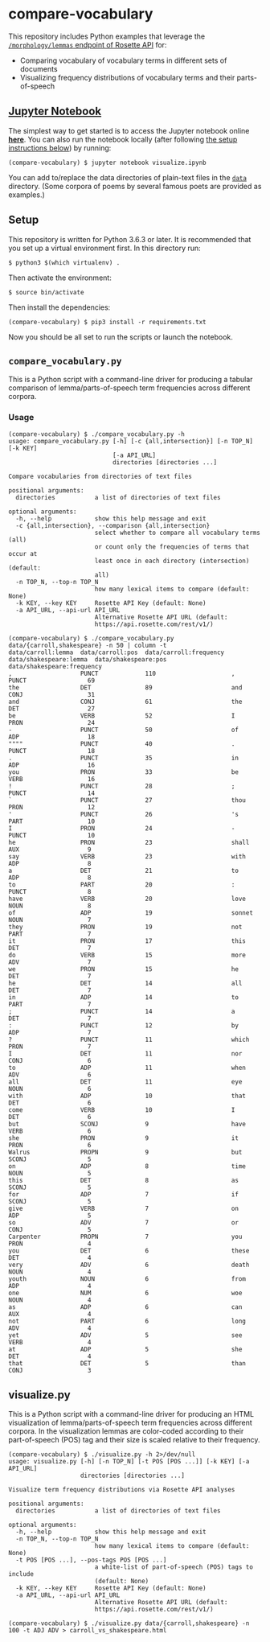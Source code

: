 # compare-vocabulary

This repository includes Python examples that leverage the [`/morphology/lemmas` endpoint of Rosette API](https://developer.rosette.com/features-and-functions#morphological-analysis-lemmas) for:

* Comparing vocabulary of vocabulary terms in different sets of documents
* Visualizing frequency distributions of vocabulary terms and their parts-of-speech

## [Jupyter Notebook]((http://nbviewer.jupyter.org/github/zyocum/compare-vocabulary/blob/master/visualize.ipynb))

The simplest way to get started is to access the Jupyter notebook online [**here**](http://nbviewer.jupyter.org/github/zyocum/compare-vocabulary/blob/master/visualize.ipynb).  You can also run the notebook locally (after following [the setup instructions below](https://github.com/zyocum/compare-vocabulary/blob/master/README.md#setup)) by running:

	(compare-vocabulary) $ jupyter notebook visualize.ipynb

You can add to/replace the data directories of plain-text files in the [`data`](https://github.com/zyocum/compare-vocabulary/tree/master/data) directory.  (Some corpora of poems by several famous poets are provided as examples.)

## Setup

This repository is written for Python 3.6.3 or later.  It is recommended that you set up a virtual environment first.  In this directory run:

    $ python3 $(which virtualenv) .

Then activate the environment:

    $ source bin/activate

Then install the dependencies:

    (compare-vocabulary) $ pip3 install -r requirements.txt

Now you should be all set to run the scripts or launch the notebook.

## `compare_vocabulary.py`

This is a Python script with a command-line driver for producing a tabular comparison of lemma/parts-of-speech term frequencies across different corpora.

### Usage

    (compare-vocabulary) $ ./compare_vocabulary.py -h
    usage: compare_vocabulary.py [-h] [-c {all,intersection}] [-n TOP_N] [-k KEY]
                                 [-a API_URL]
                                 directories [directories ...]

    Compare vocabularies from directories of text files

    positional arguments:
      directories           a list of directories of text files

    optional arguments:
      -h, --help            show this help message and exit
      -c {all,intersection}, --comparison {all,intersection}
                            select whether to compare all vocabulary terms (all)
                            or count only the frequencies of terms that occur at
                            least once in each directory (intersection) (default:
                            all)
      -n TOP_N, --top-n TOP_N
                            how many lexical items to compare (default: None)
      -k KEY, --key KEY     Rosette API Key (default: None)
      -a API_URL, --api-url API_URL
                            Alternative Rosette API URL (default:
                            https://api.rosette.com/rest/v1/)

    (compare-vocabulary) $ ./compare_vocabulary.py data/{carroll,shakespeare} -n 50 | column -t
    data/carroll:lemma  data/carroll:pos  data/carroll:frequency  data/shakespeare:lemma  data/shakespeare:pos  data/shakespeare:frequency
    ,                   PUNCT             110                     ,                       PUNCT                 69
    the                 DET               89                      and                     CONJ                  31
    and                 CONJ              61                      the                     DET                   27
    be                  VERB              52                      I                       PRON                  24
    -                   PUNCT             50                      of                      ADP                   18
    """"                PUNCT             40                      .                       PUNCT                 18
    .                   PUNCT             35                      in                      ADP                   16
    you                 PRON              33                      be                      VERB                  16
    !                   PUNCT             28                      ;                       PUNCT                 14
    `                   PUNCT             27                      thou                    PRON                  12
    '                   PUNCT             26                      's                      PART                  10
    I                   PRON              24                      -                       PUNCT                 10
    he                  PRON              23                      shall                   AUX                   9
    say                 VERB              23                      with                    ADP                   8
    a                   DET               21                      to                      ADP                   8
    to                  PART              20                      :                       PUNCT                 8
    have                VERB              20                      love                    NOUN                  8
    of                  ADP               19                      sonnet                  NOUN                  7
    they                PRON              19                      not                     PART                  7
    it                  PRON              17                      this                    DET                   7
    do                  VERB              15                      more                    ADV                   7
    we                  PRON              15                      he                      DET                   7
    he                  DET               14                      all                     DET                   7
    in                  ADP               14                      to                      PART                  7
    ;                   PUNCT             14                      a                       DET                   7
    :                   PUNCT             12                      by                      ADP                   7
    ?                   PUNCT             11                      which                   PRON                  7
    I                   DET               11                      nor                     CONJ                  6
    to                  ADP               11                      when                    ADV                   6
    all                 DET               11                      eye                     NOUN                  6
    with                ADP               10                      that                    DET                   6
    come                VERB              10                      I                       DET                   6
    but                 SCONJ             9                       have                    VERB                  6
    she                 PRON              9                       it                      PRON                  6
    Walrus              PROPN             9                       but                     SCONJ                 5
    on                  ADP               8                       time                    NOUN                  5
    this                DET               8                       as                      SCONJ                 5
    for                 ADP               7                       if                      SCONJ                 5
    give                VERB              7                       on                      ADP                   5
    so                  ADV               7                       or                      CONJ                  5
    Carpenter           PROPN             7                       you                     PRON                  4
    you                 DET               6                       these                   DET                   4
    very                ADV               6                       death                   NOUN                  4
    youth               NOUN              6                       from                    ADP                   4
    one                 NUM               6                       woe                     NOUN                  4
    as                  ADP               6                       can                     AUX                   4
    not                 PART              6                       long                    ADV                   4
    yet                 ADV               5                       see                     VERB                  4
    at                  ADP               5                       she                     DET                   4
    that                DET               5                       than                    CONJ                  3

## visualize.py

This is a Python script with a command-line driver for producing an HTML visualization of lemma/parts-of-speech term frequencies across different corpora.  In the visualization lemmas are color-coded according to their part-of-speech (POS) tag and their size is scaled relative to their frequency.

    (compare-vocabulary) $ ./visualize.py -h 2>/dev/null
    usage: visualize.py [-h] [-n TOP_N] [-t POS [POS ...]] [-k KEY] [-a API_URL]
                        directories [directories ...]

    Visualize term frequency distributions via Rosette API analyses

    positional arguments:
      directories           a list of directories of text files

    optional arguments:
      -h, --help            show this help message and exit
      -n TOP_N, --top-n TOP_N
                            how many lexical items to compare (default: None)
      -t POS [POS ...], --pos-tags POS [POS ...]
                            a white-list of part-of-speech (POS) tags to include
                            (default: None)
      -k KEY, --key KEY     Rosette API Key (default: None)
      -a API_URL, --api-url API_URL
                            Alternative Rosette API URL (default:
                            https://api.rosette.com/rest/v1/)

    (compare-vocabulary) $ ./visualize.py data/{carroll,shakespeare} -n 100 -t ADJ ADV > carroll_vs_shakespeare.html
    
